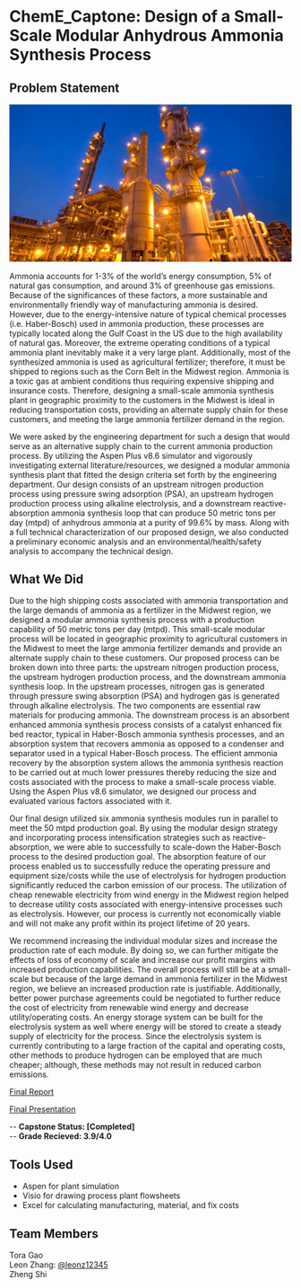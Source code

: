 # ChemE_Captone: Design of a Small-Scale Modular Anhydrous Ammonia Synthesis Process

## Problem Statement

![Cover_Pic](https://github.com/leonz12345/ChemE_Captone/blob/main/Cover%20Photo/cheme_capstone_cover.png?raw=true)

Ammonia accounts for 1-3% of the world’s energy consumption, 5% of natural gas
consumption, and around 3% of greenhouse gas emissions. Because of the significances of these
factors, a more sustainable and environmentally friendly way of manufacturing ammonia is desired.
However, due to the energy-intensive nature of typical chemical processes (i.e. Haber-Bosch) used
in ammonia production, these processes are typically located along the Gulf Coast in the US due
to the high availability of natural gas. Moreover, the extreme operating conditions of a typical
ammonia plant inevitably make it a very large plant. Additionally, most of the synthesized
ammonia is used as agricultural fertilizer; therefore, it must be shipped to regions such as the Corn
Belt in the Midwest region. Ammonia is a toxic gas at ambient conditions thus requiring expensive
shipping and insurance costs. Therefore, designing a small-scale ammonia synthesis plant in
geographic proximity to the customers in the Midwest is ideal in reducing transportation costs,
providing an alternate supply chain for these customers, and meeting the large ammonia fertilizer
demand in the region.

We were asked by the engineering department for such a design that would serve as an
alternative supply chain to the current ammonia production process. By utilizing the Aspen Plus
v8.6 simulator and vigorously investigating external literature/resources, we designed a modular
ammonia synthesis plant that fitted the design criteria set forth by the engineering department. Our
design consists of an upstream nitrogen production process using pressure swing adsorption (PSA),
an upstream hydrogen production process using alkaline electrolysis, and a downstream reactive-
absorption ammonia synthesis loop that can produce 50 metric tons per day (mtpd) of anhydrous
ammonia at a purity of 99.6% by mass. Along with a full technical characterization of our proposed
design, we also conducted a preliminary economic analysis and an environmental/health/safety
analysis to accompany the technical design.

## What We Did

Due to the high shipping costs associated with ammonia transportation and the large demands of ammonia as a fertilizer in the Midwest region, we designed a modular ammonia synthesis process with a production capability of 50 metric tons per day (mtpd). This small-scale modular process will be located in geographic proximity to agricultural customers in the Midwest to meet the large ammonia fertilizer demands and provide an alternate supply chain to these customers. Our proposed process can be broken down into three parts: the upstream nitrogen production process, the upstream hydrogen production process, and the downstream ammonia synthesis loop. In the upstream processes, nitrogen gas is generated through pressure swing absorption (PSA) and hydrogen gas is generated through alkaline electrolysis. The two components are essential raw materials for producing ammonia. The downstream process is an absorbent enhanced ammonia synthesis process consists of a catalyst enhanced fix bed reactor, typical in Haber-Bosch ammonia synthesis processes, and an absorption system that recovers ammonia as opposed to a condenser and separator used in a typical Haber-Bosch process. The efficient ammonia recovery by the absorption system allows the ammonia synthesis reaction to be carried out at much lower pressures thereby reducing the size and costs associated with the process to make a small-scale process viable. Using the Aspen Plus v8.6 simulator, we designed our process and evaluated various factors associated with it.

Our final design utilized six ammonia synthesis modules run in parallel to meet the 50 mtpd production goal. By using the modular design strategy and incorporating process intensification strategies such as reactive-absorption, we were able to successfully to scale-down the Haber-Bosch process to the desired production goal. The absorption feature of our process enabled us to successfully reduce the operating pressure and equipment size/costs while the use of electrolysis for hydrogen production significantly reduced the carbon emission of our process. The utilization of cheap renewable electricity from wind energy in the Midwest region helped to decrease utility costs associated with energy-intensive processes such as electrolysis. However, our process is currently not economically viable and will not make any profit within its project lifetime of 20 years.

We recommend increasing the individual modular sizes and increase the production rate of each module. By doing so, we can further mitigate the effects of loss of economy of scale and increase our profit margins with increased production capabilities. The overall process will still be at a small-scale but because of the large demand in ammonia fertilizer in the Midwest region, we believe an increased production rate is justifiable. Additionally, better power purchase agreements could be negotiated to further reduce the cost of electricity from renewable wind energy and decrease utility/operating costs. An energy storage system can be built for the electrolysis system as well where energy will be stored to create a steady supply of electricity for the process. Since the electrolysis system is currently contributing to a large fraction of the capital and operating costs, other methods to produce hydrogen can be employed that are much cheaper; although, these methods may not result in reduced carbon emissions.

[Final Report](https://github.com/leonz12345/ChemE_Captone/blob/main/Final%20Report/Final%20Report.pdf)

[Final Presentation](https://github.com/leonz12345/ChemE_Captone/blob/main/Final%20Presentation/Final%20Presentation.pdf)

-- **Capstone Status: [Completed]**  <br />
-- **Grade Recieved: 3.9/4.0**

## Tools Used
- Aspen for plant simulation
- Visio for drawing process plant flowsheets
- Excel for calculating manufacturing, material, and fix costs

## Team Members
Tora Gao   <br />
Leon Zhang: [@leonz12345](https://github.com/leonz12345)   <br />
Zheng Shi   <br />
